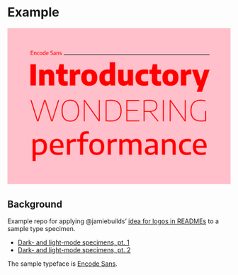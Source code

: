 # Example

![](./specimen.svg)


## Background

Example repo for applying @jamiebuilds’ [idea for logos in READMEs](https://github.com/jamiebuilds/dark-mode-github-readme-logos) to a sample type specimen.

- [Dark- and light-mode specimens, pt. 1](https://kennethormandy.ck.page/posts/typographic-introductions)
- [Dark- and light-mode specimens, pt. 2](https://kennethormandy.ck.page/posts/dark-and-light-mode-specimens)

The sample typeface is [Encode Sans](https://github.com/thundernixon/Encode-Sans).
